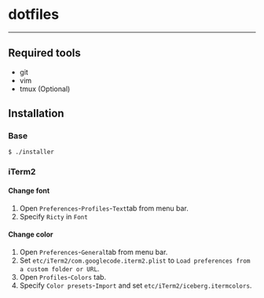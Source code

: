 # dotfiles
--------

## Required tools

* git
* vim
* tmux (Optional)

## Installation

### Base

```
$ ./installer
```

### iTerm2


#### Change font

1. Open `Preferences`-`Profiles`-`Text`tab from menu bar.
2. Specify `Ricty` in `Font`

#### Change color

1. Open `Preferences`-`General`tab from menu bar.
2. Set `etc/iTerm2/com.googlecode.iterm2.plist` to `Load preferences from a custom folder or URL`.
3. Open `Profiles`-`Colors` tab.
4. Specify `Color presets`-`Import` and set `etc/iTerm2/iceberg.itermcolors`.
